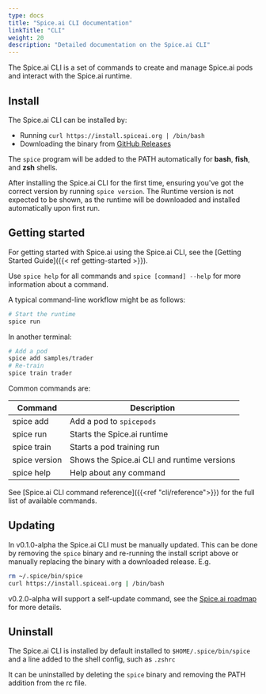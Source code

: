```yaml
---
type: docs
title: "Spice.ai CLI documentation"
linkTitle: "CLI"
weight: 20
description: "Detailed documentation on the Spice.ai CLI"
---
```


The Spice.ai CLI is a set of commands to create and manage Spice.ai pods and interact with the Spice.ai runtime.

## Install

The Spice.ai CLI can be installed by:

- Running `curl https://install.spiceai.org | /bin/bash`
- Downloading the binary from [GitHub Releases](https://github.com/spiceai/spiceai/releases)

The `spice` program will be added to the PATH automatically for **bash**, **fish**, and **zsh** shells.

After installing the Spice.ai CLI for the first time, ensuring you've got the correct version by running `spice version`. The Runtime version is not expected to be shown, as the runtime will be downloaded and installed automatically upon first run.

## Getting started

For getting started with Spice.ai using the Spice.ai CLI, see the [Getting Started Guide]({{< ref getting-started >}}).

Use `spice help` for all commands and `spice [command] --help` for more information about a command.

A typical command-line workflow might be as follows:

```bash
# Start the runtime
spice run
```

In another terminal:

```bash
# Add a pod
spice add samples/trader
# Re-train
spice train trader
```

Common commands are:

| Command           | Description                                     |
|-------------------|-------------------------------------------------|
| spice add         | Add a pod to `spicepods`                        |
| spice run         | Starts the Spice.ai runtime                     |
| spice train       | Starts a pod training run                       |
| spice version     | Shows the Spice.ai CLI and runtime versions     |
| spice help        | Help about any command                          |

See [Spice.ai CLI command reference]({{<ref "cli/reference">}}) for the full list of available commands.

## Updating

In v0.1.0-alpha the Spice.ai CLI must be manually updated. This can be done by removing the `spice` binary and re-running the install script above or manually replacing the binary with a downloaded release. E.g.

```bash
rm ~/.spice/bin/spice
curl https://install.spiceai.org | /bin/bash
```

v0.2.0-alpha will support a self-update command, see the [Spice.ai roadmap](https://github.com/spiceai/spiceai/blob/trunk/docs/ROADMAP.md) for more details.

## Uninstall

The Spice.ai CLI is installed by default installed to `$HOME/.spice/bin/spice` and a line added to the shell config, such as `.zshrc`

It can be uninstalled by deleting the `spice` binary and removing the PATH addition from the rc file.
